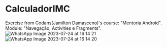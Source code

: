 # CalculadorIMC
Exercise from Codans(Jamilton Damasceno)'s course: "Mentoria Android". Module: "Navegação, Activities e Fragments".
![WhatsApp Image 2023-07-24 at 16 14 21](https://github.com/alxmart/CalculadorIMC/assets/48797259/745b72e8-3d57-49d0-94d5-c9a9055bca74)
![WhatsApp Image 2023-07-24 at 16 14 20](https://github.com/alxmart/CalculadorIMC/assets/48797259/553ad86a-21a1-439c-9c7b-3b337826a555)
